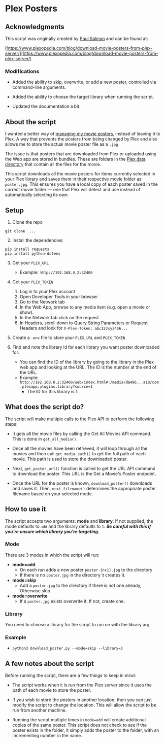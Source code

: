 # Plex Posters

## Acknowledgments

This script was originally created by [Paul Salmon](https://github.com/TechieGuy12) and can be found at:

[https://www.plexopedia.com/blog/download-movie-posters-from-plex-server/](https://www.plexopedia.com/blog/download-movie-posters-from-plex-server/)

### Modifications

- Added the ability to skip, overwrite, or add a new poster, controlled via command-line arguments.

- Added the ability to choose the target library when running the script.

- Updated the documentation a bit.

## About the script

I wanted a better way of [managing my movie posters](https://www.plexopedia.com/plex-media-server/general/posters-artwork/), instead of leaving it to Plex. A way that prevents the posters from being changed by Plex and also allows me to store the actual movie poster file as a `.jpg`

The issue is that posters that are downloaded from Plex or uploaded using the Web app are stored in bundles. These are folders in the [Plex data directory](https://www.plexopedia.com/plex-media-server/general/data-directory/) that contain all the files for the movie.

This script downloads all the movie posters for items currently selected in your Plex library and saves them in their respective movie folder as `poster.jpg`. This ensures you have a local copy of each poster saved in the correct movie folder — one that Plex will detect and use instead of automatically selecting its own.

## Setup

1. Clone the repo

```
git clone  ...
```

2. Install the dependencies:

```
pip install requests
pip install python-dotenv
```

3. Get your `PLEX_URL`

   - Example: `http://192.168.0.2:32400`

4. Get your `PLEX_TOKEN`

   1. Log in to your Plex account
   2. Open Developer Tools in your browser
   3. Go to the Network tab
   4. In the Web App, browse to any media item (e.g. open a movie or show).
   5. In the Network tab click on the request
   6. In Headers, scroll down to Query String Parameters or Request Headers and look for `X-Plex-Token: abc123xyz456...`

5. Create a `.env` file to store your `PLEX_URL` and `PLEX_TOKEN`

6. Find and note the library id for each library you want poster downloaded for.

   - You can find the ID of the library by going to the library in the Plex web app and looking at the URL. The ID is the number at the end of the URL.
   - Example: `http://192.168.0.2:32400/web/index.html#!/media/da496...a18/com.plexapp.plugins.library?source=1`
     - The ID for this library is 1.

## What does the script do?

The script will make multiple calls to the Plex API to perform the following steps:

- It gets all the movie files by calling the Get All Movies API command. This is done in `get_all_media()`.

- Once all the movies have been retrieved, it will loop through all the movies and then call `get_media_path()` to get the full path of each movie. This path is used to store the downloaded poster.

- Next, `get_poster_url()` function is called to get the URL API command to download the poster. This URL is the Get a Movie's Poster endpoint.

- Once the URL for the poster is known, `download_poster()` downloads and saves it. Then, `next_filename()` determines the appropriate poster filename based on your selected mode.

## How to use it

The script accepts two arguments: **mode** and **library**. If not supplied, the mode defaults to `add` and the library defaults to `1`. **_Be careful with this if you're unsure which library you're targeting._**

### Mode

There are 3 modes in which the script will run:

- **mode=add**
  - On each run adds a new poster `poster-{n+1}.jpg` to the directory
  - If there is no `poster.jpg` in the directory it creates it.
- **mode=skip**
  - Add a `poster.jpg` to the directory if there is not one already, Otherwise skip.
- **mode=overwrite**
  - If a `poster.jpg` exists overwrite it. If not, create one.

### Library

You need to choose a library for the script to run on with the library arg.

### Example

- `python3 download_poster.py --mode=skip --library=3`

## A few notes about the script

Before running the script, there are a few things to keep in mind:

- The script works when it is run from the Plex server since it uses the path of each movie to store the poster.

- If you wish to store the posters in another location, then you can just modify the script to change the location. This will allow the script to be run from another machine.

- Running the script multiple times in `mode=add` will create additional copies of the same poster. This script does not check to see if the poster exists in the folder, it simply adds the poster to the folder, with an incrementing number in the name.
